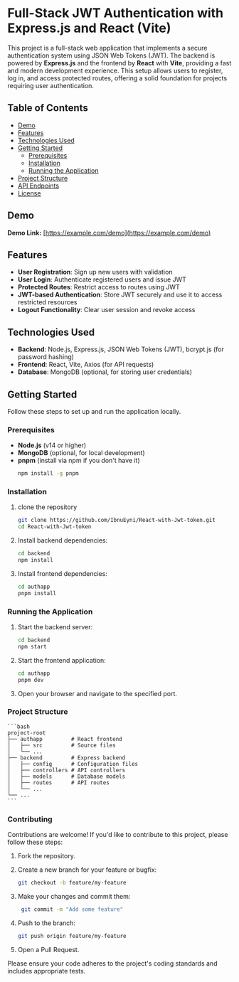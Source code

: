 # Full-Stack JWT Authentication with Express.js and React (Vite)

This project is a full-stack web application that implements a secure authentication system using JSON Web Tokens (JWT). The backend is powered by **Express.js** and the frontend by **React** with **Vite**, providing a fast and modern development experience. This setup allows users to register, log in, and access protected routes, offering a solid foundation for projects requiring user authentication.

## Table of Contents

- [Demo](#demo)
- [Features](#features)
- [Technologies Used](#technologies-used)
- [Getting Started](#getting-started)
  - [Prerequisites](#prerequisites)
  - [Installation](#installation)
  - [Running the Application](#running-the-application)
- [Project Structure](#project-structure)
- [API Endpoints](#api-endpoints)
- [License](#license)

## Demo

**Demo Link:** [https://example.com/demo](https://example.com/demo)

## Features

- **User Registration**: Sign up new users with validation
- **User Login**: Authenticate registered users and issue JWT
- **Protected Routes**: Restrict access to routes using JWT
- **JWT-based Authentication**: Store JWT securely and use it to access restricted resources
- **Logout Functionality**: Clear user session and revoke access

## Technologies Used

- **Backend**: Node.js, Express.js, JSON Web Tokens (JWT), bcrypt.js (for password hashing)
- **Frontend**: React, Vite, Axios (for API requests)
- **Database**: MongoDB (optional, for storing user credentials)

## Getting Started

Follow these steps to set up and run the application locally.

### Prerequisites

- **Node.js** (v14 or higher)
- **MongoDB** (optional, for local development)
- **pnpm** (install via npm if you don't have it)
  ```bash
  npm install -g pnpm
  ```

### Installation
1. clone the repository
    ```bash
    git clone https://github.com/IbnuEyni/React-with-Jwt-token.git
    cd React-with-Jwt-token
    ```
2. Install backend dependencies:
    ```bash
    cd backend
    npm install
    ```
3. Install frontend dependencies:
    ```bash
    cd authapp
    pnpm install
    ```
### Running the Application

1. Start the backend server:
    ```bash
    cd backend
    npm start
    ```
2. Start the frontend application:
    ```bash
    cd authapp
    pnpm dev
    ```
3. Open your browser and navigate to the specified port.

### Project Structure
    ```bash
    project-root
    ├── authapp         # React frontend
    │   ├── src         # Source files
    │   └── ...
    ├── backend         # Express backend
    │   ├── config      # Configuration files
    │   ├── controllers # API controllers
    │   ├── models      # Database models
    │   ├── routes      # API routes
    │   └── ...
    └── ...
    ```
### Contributing

Contributions are welcome! If you'd like to contribute to this project, please follow these steps:

1. Fork the repository.
2. Create a new branch for your feature or bugfix:

    ```bash
    git checkout -b feature/my-feature
    ```

3. Make your changes and commit them:

   ```bash
    git commit -m "Add some feature"
    ```

4. Push to the branch:

    ```bash
    git push origin feature/my-feature
    ```

5. Open a Pull Request.

Please ensure your code adheres to the project's coding standards and includes appropriate tests.